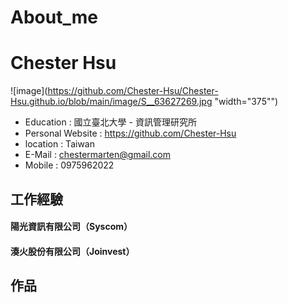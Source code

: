 # About_me

# Chester Hsu
![image](https://github.com/Chester-Hsu/Chester-Hsu.github.io/blob/main/image/S__63627269.jpg "width="375"")

* Education : 國立臺北大學 - 資訊管理研究所
* Personal Website : https://github.com/Chester-Hsu
* location : Taiwan
* E-Mail : chestermarten@gmail.com
* Mobile : 0975962022

## 工作經驗

#### 陽光資訊有限公司（Syscom）


#### 湊火股份有限公司（Joinvest）

#### 
## 作品

